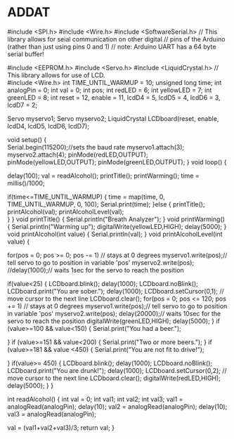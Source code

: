 # ADDAT
#include <SPI.h>
#include <Wire.h>
#include <SoftwareSerial.h> // This library allows for seial communication on other digital
                            // pins of the Arduino (rather than just using pins 0 and 1)
                            // note: Arduino UART has a 64 byte serial buffer!
                           
#include <EEPROM.h>
#include <Servo.h>
#include <LiquidCrystal.h>   // This library allows for use of LCD.                            
#include <Wire.h>
 int TIME_UNTIL_WARMUP = 10;
unsigned long time;
 int analogPin = 0;
 int val = 0;
 int pos;
 int redLED = 6;
 int yellowLED = 7;
 int greenLED = 8;
int reset = 12, enable = 11, lcdD4 = 5, lcdD5 = 4, lcdD6 = 3, lcdD7 = 2;

Servo myservo1;
Servo myservo2;
LiquidCrystal LCDboard(reset, enable, lcdD4, lcdD5, lcdD6, lcdD7);

void setup()   {                
Serial.begin(115200);//sets the baud rate
 myservo1.attach(3);
 myservo2.attach(4);
 pinMode(redLED,OUTPUT);
 pinMode(yellowLED,OUTPUT);
 pinMode(greenLED,OUTPUT);
}
void loop() {  
 
  delay(100);
  val = readAlcohol();
  printTitle();
  printWarming();
  time = millis()/1000;
 
  if(time<=TIME_UNTIL_WARMUP)
  {
    time = map(time, 0, TIME_UNTIL_WARMUP, 0, 100);
    Serial.print(time);
  }else
  {
     printTitle();
     printAlcohol(val);
     printAlcoholLevel(val);  
  }
}
void printTitle()
{
  Serial.println("Breath Analyzer");
}
void printWarming()
{
  Serial.println("Warming up");
  digitalWrite(yellowLED,HIGH);
  delay(5000);
}
void printAlcohol(int value)
{
  Serial.println(val);
}
void printAlcoholLevel(int value)
{

 for(pos = 0; pos >= 0; pos -= 1)  // stays at 0 degrees
  myservo1.write(pos);// tell servo to go to position in variable 'pos'
  myservo2.write(pos);
   //delay(1000);// waits 1sec for the servo to reach the position

  if(value<25)
  {
     LCDboard.blink();
     delay(1000);
     LCDboard.noBlink();  
     LCDboard.print("You are sober.");
     delay(1000);
     LCDboard.setCursor(0,1); // move cursor to the next line
     LCDboard.clear();
     for(pos = 0; pos <= 120; pos += 1)  // stays at 0 degrees
     myservo1.write(pos);// tell servo to go to position in variable 'pos'
     myservo2.write(pos);
     delay(20000);// waits 10sec for the servo to reach the position
     digitalWrite(greenLED,HIGH);
     delay(5000);
  }
  if (value>=100 && value<150)
  {
      Serial.print("You had a beer.");
     
  }
  if (value>=151 && value<200)
  {
      Serial.print("Two or more beers.");
  }
  if (value>=181 && value <450)
  {
      Serial.print("You are not fit to drive!");
     
  }
  if(value>= 450)
  {
     LCDboard.blink();
     delay(1000);
     LCDboard.noBlink();  
     LCDboard.print("You are drunk!");
     delay(1000);
     LCDboard.setCursor(0,2); // move cursor to the next line
     LCDboard.clear();
     digitalWrite(redLED,HIGH);
     delay(5000);
  }
 }
 
 int readAlcohol()
 {
  int val = 0;
  int val1;
  int val2;
  int val3;
  val1 = analogRead(analogPin);
  delay(10);
  val2 = analogRead(analogPin);
  delay(10);
  val3 = analogRead(analogPin);
 
  val = (val1+val2+val3)/3;
  return val;
 }
